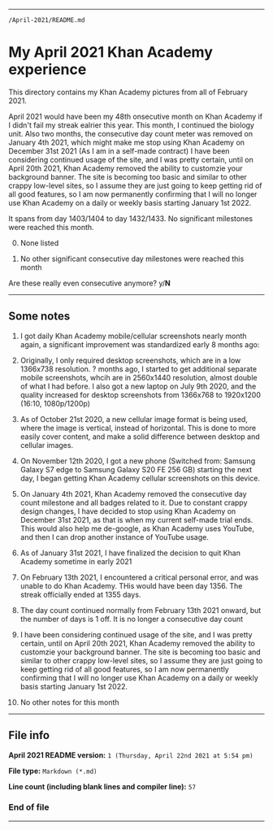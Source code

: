
***

`/April-2021/README.md`

# My April 2021 Khan Academy experience

This directory contains my Khan Academy pictures from all of February 2021.

April 2021 would have been my 48th onsecutive month on Khan Academy if I didn't fail my streak ealrier this year. This month, I continued the biology unit. Also two months, the consecutive day count meter was removed on January 4th 2021, which might make me stop using Khan Academy on December 31st 2021 (As I am in a self-made contract) I have been considering continued usage of the site, and I was pretty certain, until on April 20th 2021, Khan Academy removed the ability to customzie your background banner. The site is becoming too basic and similar to other crappy low-level sites, so I assume they are just going to keep getting rid of all good features, so I am now permanently confirming that I will no longer use Khan Academy on a daily or weekly basis starting January 1st 2022.

It spans from day 1403/1404 to day 1432/1433. No significant milestones were reached this month.

0. None listed

1. No other significant consecutive day milestones were reached this month

Are these really even consecutive anymore? y/**N**

***

## Some notes

1. I got daily Khan Academy mobile/cellular screenshots nearly month again, a significant improvement was standardized early 8 months ago:

2. Originally, I only required desktop screenshots, which are in a low 1366x738 resolution. ? months ago, I started to get additional separate mobile screenshots, whcih are in 2560x1440 resolution, almost double of what I had before. I also got a new laptop on July 9th 2020, and the quality increased for desktop screenshots from 1366x768 to 1920x1200 (16:10, 1080p/1200p)

3. As of October 21st 2020, a new cellular image format is being used, where the image is vertical, instead of horizontal. This is done to more easily cover content, and make a solid difference between desktop and cellular images.

4. On November 12th 2020, I got a new phone (Switched from: Samsung Galaxy S7 edge to Samsung Galaxy S20 FE 256 GB) starting the next day, I began getting Khan Academy cellular screenshots on this device.

5. On January 4th 2021, Khan Academy removed the consecutive day count milestone and all badges related to it. Due to constant crappy design changes, I have decided to stop using Khan Academy on December 31st 2021, as that is when my current self-made trial ends. This would also help me de-google, as Khan Academy uses YouTube, and then I can drop another instance of YouTube usage.

6. As of January 31st 2021, I have finalized the decision to quit Khan Academy sometime in early 2021

7. On February 13th 2021, I encountered a critical personal error, and was unable to do Khan Academy. THis would have been day 1356. The streak officially ended at 1355 days.

8. The day count continued normally from February 13th 2021 onward, but the number of days is 1 off. It is no longer a consecutive day count

9. I have been considering continued usage of the site, and I was pretty certain, until on April 20th 2021, Khan Academy removed the ability to customzie your background banner. The site is becoming too basic and similar to other crappy low-level sites, so I assume they are just going to keep getting rid of all good features, so I am now permanently confirming that I will no longer use Khan Academy on a daily or weekly basis starting January 1st 2022.

10. No other notes for this month

***

## File info

**April 2021 README version:** `1 (Thursday, April 22nd 2021 at 5:54 pm)`

**File type:** `Markdown (*.md)`

**Line count (including blank lines and compiler line):** `57`

### End of file

***


